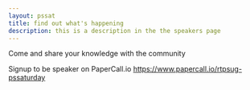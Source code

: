 ```yaml
---
layout: pssat
title: find out what's happening
description: this is a description in the the speakers page
---
```


Come and share your knowledge with the community

Signup to be speaker on PaperCall.io https://www.papercall.io/rtpsug-pssaturday
